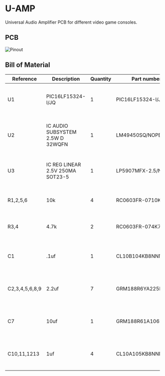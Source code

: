 # U-AMP
Universal Audio Amplifier PCB for different video game consoles. 

## PCB
![Pinout](https://raw.githubusercontent.com/Nold360/U-AMP/master/UAMP%20PINOUT.png)

## Bill of Material
| **Reference**  | **Description**                  | **Quantity** | **Part number**    | **Link**                                                                             |
| -------------- | -------------------------------- | ------------ | ------------------ | -------------------------------------------------------------------------------------------------------------------------------------------- |
| U1             | PIC16LF15324-I/JQ                | 1            | PIC16LF15324-I/JQ  | [https://www.digikey.com](https://www.digikey.com/product-detail/en/microchip-technology/PIC16LF15324-I-JQ/PIC16LF15324-I-JQ-ND/6691288)|
| U2             | IC AUDIO SUBSYSTEM 2.5W D 32WQFN | 1            | LM49450SQ/NOPB     | [https://www.digikey.com](https://www.digikey.com/product-detail/en/texas-instruments/LM49450SQ-NOPB/LM49450SQ-NOPBCT-ND/1994012)|
| U3             | IC REG LINEAR 2.5V 250MA SOT23-5 | 1            | LP5907MFX-2.5/NOPB | [https://www.digikey.com](https://www.digikey.com/product-detail/en/texas-instruments/LP5907MFX-2.5-NOPB/296-40356-1-ND/5178233) |
| R1,2,5,6       | 10k                              | 4            | RC0603FR-0710KL    | [https://www.digikey.com](https://www.digikey.com/product-detail/en/yageo/RC0603FR-0710KL/311-10.0KHRCT-ND/729827) |
| R3,4           | 4.7k                             | 2            | RC0603FR-074K7L    | [https://www.digikey.com](https://www.digikey.com/product-detail/en/yageo/RC0603FR-074K7L/311-4.70KHRCT-ND/730159) |
| C1             | .1uf                             | 1            | CL10B104KB8NNNC    | [https://www.digikey.com](https://www.digikey.com/product-detail/en/samsung-electro-mechanics/CL10B104KB8NNNC/1276-1000-1-ND/3889086) |
| C2,3,4,5,6,8,9 | 2.2uf                            | 7            | GRM188R6YA225MA12D | [https://www.digikey.com](https://www.digikey.com/product-detail/en/murata-electronics-north-america/GRM188R6YA225MA12D/490-10486-1-ND/5026404) |
| C7             | 10uf                             | 1            | GRM188R61A106ME69D | [https://www.digikey.com](https://www.digikey.com/product-detail/en/murata-electronics-north-america/GRM188R61A106ME69D/490-10475-1-ND/5026393) |
| C10,11,1213    | 1uf                              | 4            | CL10A105KB8NNNC    | [https://www.digikey.com](https://www.digikey.com/product-detail/en/samsung-electro-mechanics/CL10A105KB8NNNC/1276-1860-1-ND/3889946) |


